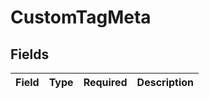 # CustomTagMeta


## Fields

| Field       | Type        | Required    | Description |
| ----------- | ----------- | ----------- | ----------- |